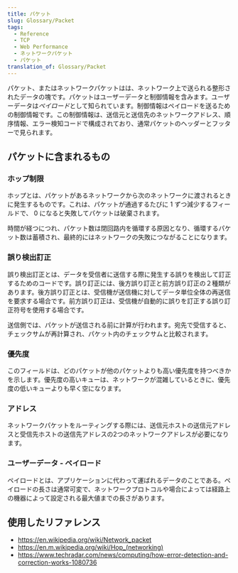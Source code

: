 ```yaml
---
title: パケット
slug: Glossary/Packet
tags:
  - Reference
  - TCP
  - Web Performance
  - ネットワークパケット
  - パケット
translation_of: Glossary/Packet
---
```

<p>パケット、またはネットワークパケットはは、ネットワーク上で送られる整形されたデータの塊です。パケットはユーザーデータと制御情報を含みます。ユーザーデータは<em>ペイロード</em>として知られています。制御情報はペイロードを送るための制御情報です。この制御情報は、送信元と送信先のネットワークアドレス、順序情報、エラー検知コードで構成されており、通常パケットのヘッダーとフッターで見られます。</p>

<h2 id="What_a_packet_contains" name="What_a_packet_contains">パケットに含まれるもの</h2>

<h3 id="Hop_limit" name="Hop_limit">ホップ制限</h3>

<p>ホップとは、パケットがあるネットワークから次のネットワークに渡されるときに発生するものです。これは、パケットが通過するたびに 1 ずつ減少するフィールドで、 0 になると失敗してパケットは破棄されます。</p>

<p>時間が経つにつれ、パケット数は閉回路内を循環する原因となり、循環するパケット数は蓄積され、最終的にはネットワークの失敗につながることになります。</p>

<h3 id="Error_detection_and_correction" name="Error_detection_and_correction">誤り検出訂正</h3>

<p>誤り検出訂正とは、データを受信者に送信する際に発生する誤りを検出して訂正するためのコードです。誤り訂正には、後方誤り訂正と前方誤り訂正の２種類があります。後方誤り訂正とは、受信機が送信機に対してデータ単位全体の再送信を要求する場合です。前方誤り訂正は、受信機が自動的に誤りを訂正する誤り訂正符号を使用する場合です。</p>

<p>送信側では、パケットが送信される前に計算が行われます。宛先で受信すると、チェックサムが再計算され、パケット内のチェックサムと比較されます。</p>

<h3 id="Priority" name="Priority">優先度</h3>

<p>このフィールドは、どのパケットが他のパケットよりも高い優先度を持つべきかを示します。優先度の高いキューは、ネットワークが混雑しているときに、優先度の低いキューよりも早く空になります。</p>

<h3 id="Addresses" name="Addresses">アドレス</h3>

<p>ネットワークパケットをルーティングする際には、送信元ホストの送信元アドレスと受信先ホストの送信先アドレスの2つのネットワークアドレスが必要になります。</p>

<h3 id="User_Data_-_Payload" name="User_Data_-_Payload">ユーザーデータ - ペイロード</h3>

<p>ペイロードとは、アプリケーションに代わって運ばれるデータのことである。ペイロードの長さは通常可変で、ネットワークプロトコルや場合によっては経路上の機器によって設定される最大値までの長さがあります。</p>

<h2 id="References_used" name="References_used">使用したリファレンス</h2>

<ul>
 <li><a href="https://en.wikipedia.org/wiki/Network_packet">https://en.wikipedia.org/wiki/Network_packet</a></li>
 <li><a href="https://en.wikipedia.org/wiki/Hop_(networking)">https://en.m.wikipedia.org/wiki/Hop_(networking)</a></li>
 <li><a href="https://www.techradar.com/news/computing/how-error-detection-and-correction-works-1080736">https://www.techradar.com/news/computing/how-error-detection-and-correction-works-1080736</a></li>
</ul>
